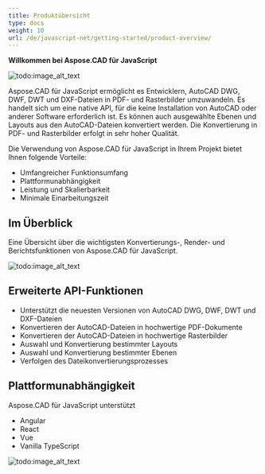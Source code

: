 ```yaml
---
title: Produktübersicht
type: docs
weight: 10
url: /de/javascript-net/getting-started/product-overview/
---
```


**Willkommen bei Aspose.CAD für JavaScript**

![todo:image_alt_text](/cad/_assets/home_5.png)

Aspose.CAD für JavaScript ermöglicht es Entwicklern, AutoCAD DWG, DWF, DWT und DXF-Dateien in PDF- und Rasterbilder umzuwandeln. Es handelt sich um eine native API, für die keine Installation von AutoCAD oder anderer Software erforderlich ist. Es können auch ausgewählte Ebenen und Layouts aus den AutoCAD-Dateien konvertiert werden. Die Konvertierung in PDF- und Rasterbilder erfolgt in sehr hoher Qualität.

Die Verwendung von Aspose.CAD für JavaScript in Ihrem Projekt bietet Ihnen folgende Vorteile:

- Umfangreicher Funktionsumfang
- Plattformunabhängigkeit
- Leistung und Skalierbarkeit
- Minimale Einarbeitungszeit

## **Im Überblick**
Eine Übersicht über die wichtigsten Konvertierungs-, Render- und Berichtsfunktionen von Aspose.CAD für JavaScript.

![todo:image_alt_text](/cad/_assets/javascript-net/product-overview_2.png)

## **Erweiterte API-Funktionen**
- Unterstützt die neuesten Versionen von AutoCAD DWG, DWF, DWT und DXF-Dateien
- Konvertieren der AutoCAD-Dateien in hochwertige PDF-Dokumente
- Konvertieren der AutoCAD-Dateien in hochwertige Rasterbilder
- Auswahl und Konvertierung bestimmter Layouts
- Auswahl und Konvertierung bestimmter Ebenen
- Verfolgen des Dateikonvertierungsprozesses

## **Plattformunabhängigkeit**
Aspose.CAD für JavaScript unterstützt

- Angular
- React
- Vue
- Vanilla TypeScript

![todo:image_alt_text](/cad/_assets/javascript-net/product-overview_3.png)
